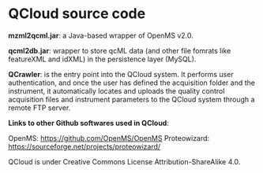 # QCloud source code

<b>mzml2qcml.jar</b>: a Java-based wrapper of OpenMS v2.0. 

<b>qcml2db.jar</b>: wrapper to store qcML data (and other file fomrats like featureXML and idXML) in the persistence layer (MySQL). 

<b>QCrawler</b>: is the entry point into the QCloud system. It performs user authentication, and once the user has defined the acquisition folder and the instrument, it automatically locates and uploads the quality control acquisition files and instrument parameters to the QCloud system through a remote FTP server.

<b>Links to other Github softwares used in QCloud</b>: 

OpenMS: https://github.com/OpenMS/OpenMS
Proteowizard: https://sourceforge.net/projects/proteowizard/

QCloud is under Creative Commons License ‎Attribution-ShareAlike 4.0.
